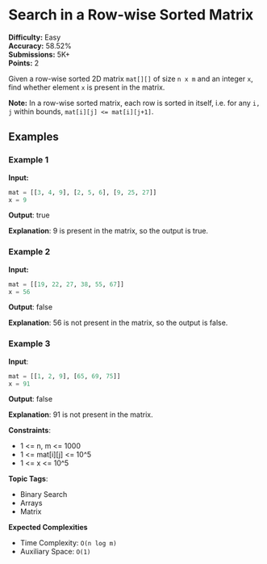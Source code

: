# Search in a Row-wise Sorted Matrix

**Difficulty:** Easy  
**Accuracy:** 58.52%  
**Submissions:** 5K+  
**Points:** 2

Given a row-wise sorted 2D matrix `mat[][]` of size `n x m` and an integer `x`, find whether element `x` is present in the matrix.

**Note:** In a row-wise sorted matrix, each row is sorted in itself, i.e. for any `i, j` within bounds, `mat[i][j] <= mat[i][j+1]`.

## Examples

### Example 1
**Input:** 
```python
mat = [[3, 4, 9], [2, 5, 6], [9, 25, 27]]
x = 9
```
**Output**: true

**Explanation**: 9 is present in the matrix, so the output is true.

### Example 2
**Input:**
```python
mat = [[19, 22, 27, 38, 55, 67]]
x = 56
```

**Output**: false

**Explanation**: 56 is not present in the matrix, so the output is false.

### Example 3

**Input**:
```python
mat = [[1, 2, 9], [65, 69, 75]]
x = 91
```

**Output**: false

**Explanation**: 91 is not present in the matrix.

**Constraints**:
* 1 <= n, m <= 1000
*	1 <= mat[i][j] <= 10^5
*	1 <= x <= 10^5

**Topic Tags**:
*	Binary Search
*	Arrays
*	Matrix

**Expected Complexities**
*	Time Complexity: `O(n log m)`
*	Auxiliary Space: `O(1)`